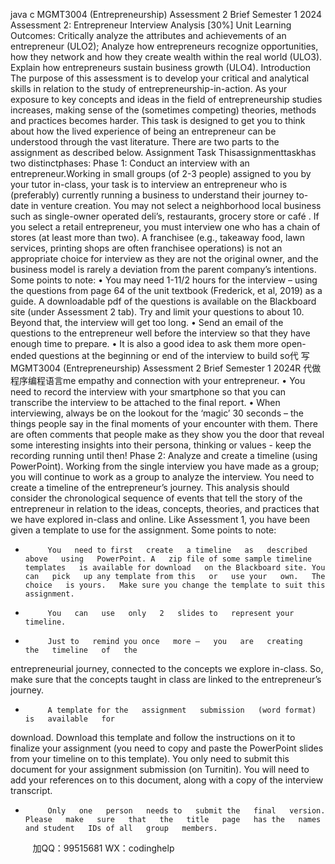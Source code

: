 java c
MGMT3004 (Entrepreneurship) 
Assessment 2 Brief Semester 1 2024 
Assessment 2: Entrepreneur Interview Analysis [30%] 
Unit   Learning Outcomes:
Critically analyze the attributes and   achievements   of an   entrepreneur (ULO2);
Analyze how entrepreneurs recognize opportunities, how they   network   and   how   they create wealth within the   real   world (ULO3).
Explain   how entrepreneurs sustain   business   growth (ULO4).
Introduction 
The   purpose of   this assessment   is to develop your   critical   and   analytical   skills   in   relation to the study of entrepreneurship-in-action. As your exposure to   key
concepts and   ideas   in the field of entrepreneurship studies   increases,   making sense of   the (sometimes competing) theories,   methods and   practices   becomes      harder. This task is designed to get you to think about   how the   lived experience   of being an entrepreneur   can   be   understood through the vast   literature. There are two   parts to the assignment as described   below.
Assignment Task 
Thisassignmenttaskhas two distinctphases: 
Phase 1: Conduct   an   interview   with   an   entrepreneur.Working   in small   groups (of 2-3   people) assigned to you   by your tutor   in-class,   your task is to interview an entrepreneur who is   (preferably)   currently   running   a   business to   understand their   journey to-date in venture creation.
You   may   not select a   neighborhood   local   business such as   single-owner operated deli’s,   restaurants, grocery store or   café   .   If   you   select   a   retail entrepreneur, you   must   interview one who   has a chain   of stores   (at   least   more   than two). A franchisee (e.g., takeaway food,   lawn services,   printing shops   are often franchisee operations) is   not an appropriate choice for   interview   as they   are   not the original   owner, and the   business   model   is   rarely a   deviation from the parent company’s   intentions. Some   points to   note:
•          You may   need 1-11/2   hours for the   interview – using the questions from
page   64 of the   unit textbook (Frederick, et al,   2019)   as   a   guide. A downloadable   pdf of   the questions is available on the   Blackboard   site (under Assessment 2   tab). Try and   limit your   questions to   about   10.   Beyond   that, the   interview will   get too   long. 
•          Send an email   of   the questions to the   entrepreneur well   before the   interview so that they   have enough time to   prepare.
•          It   is also a good   idea   to   ask   them   more   open-ended   questions   at   the beginning or end of   the interview to   build   so代 写MGMT3004 (Entrepreneurship) Assessment 2 Brief Semester 1 2024R
代做程序编程语言me   empathy   and   connection   with your entrepreneur. 
•         You   need to   record the   interview with your smartphone so that you can   transcribe the   interview to   be attached to the final   report.
•         When interviewing, always be on the   lookout for the ‘magic’   30 seconds –   the things   people say   in the final   moments of   your encounter with them. There are often comments that   people   make as they   show you the   door that   reveal   some interesting insights into their   persona, thinking   or values -   keep the   recording   running   until   then!
Phase 2: Analyze   and   create a timeline (using   PowerPoint).
Working from the single   interview you   have   made as a   group; you will   continue to   work as a group to   analyze the   interview. You   need to   create   a timeline   of   the entrepreneur’s   journey. This analysis should consider the chronological sequence of events that tell   the story of   the entrepreneur   in   relation to the   ideas,   concepts, theories, and   practices that we   have explored   in-class and   online. 
Like Assessment 1, you   have   been given a template to   use for the   assignment.   Some   points to   note:
-          You   need to first   create   a timeline   as   described   above   using   PowerPoint. A   zip file of some sample timeline templates   is available for download   on the Blackboard site. You can   pick   up any template from this   or   use your   own.   The   choice   is yours.   Make sure you change the template to suit this   assignment. 
-          You   can   use   only   2   slides to   represent your timeline.
-          Just to   remind you once   more –   you   are   creating   the   timeline   of   the
entrepreneurial journey, connected to the concepts we explore in-class.   So,   make sure that the concepts taught in   class   are   linked to the   entrepreneur’s   journey.
-          A template for the   assignment   submission   (word format)   is   available   for
download.   Download this template and follow the   instructions on   it to finalize your assignment (you   need to copy and   paste the   PowerPoint   slides   from your   timeline on to this template). You only   need to submit this   document for your            assignment submission (on Turnitin).   You will   need to add   your   references   on         to this document, along with a   copy   of   the   interview transcript.
-          Only   one   person   needs to   submit the   final   version.   Please   make   sure   that   the   title   page   has the   names and student   IDs of all   group   members.



         
加QQ：99515681  WX：codinghelp
